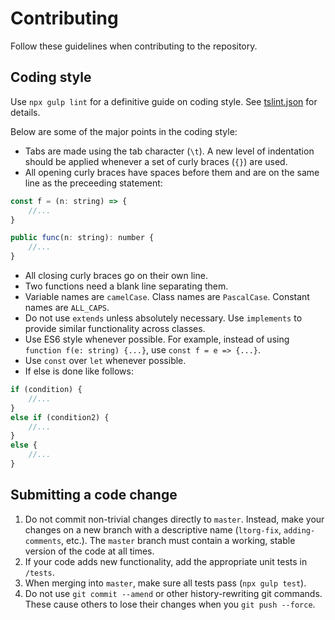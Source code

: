 # Contributing
Follow these guidelines when contributing to the repository.

## Coding style
Use `npx gulp lint` for a definitive guide on coding style. See [tslint.json](tslint.json) for details.

Below are some of the major points in the coding style:

* Tabs are made using the tab character (`\t`). A new level of indentation should be applied whenever a set of curly braces (`{}`) are used.
* All opening curly braces have spaces before them and are on the same line as the preceeding statement:
```javascript
const f = (n: string) => {
	//...
}

public func(n: string): number {
	//...
}
```
* All closing curly braces go on their own line.
* Two functions need a blank line separating them.
* Variable names are `camelCase`. Class names are `PascalCase`. Constant names are `ALL_CAPS`.
* Do not use `extends` unless absolutely necessary. Use `implements` to provide similar functionality across classes.
* Use ES6 style whenever possible. For example, instead of using `function f(e: string) {...}`, use `const f = e => {...}`.
* Use `const` over `let` whenever possible.
* If else is done like follows:
```javascript
if (condition) {
	//...
}
else if (condition2) {
	//...
}
else {
	//...
}
```

## Submitting a code change
1. Do not commit non-trivial changes directly to `master`. Instead, make your changes on a new branch with a descriptive name (`ltorg-fix`, `adding-comments`, etc.). The `master` branch must contain a working, stable version of the code at all times.
2. If your code adds new functionality, add the appropriate unit tests in `/tests`.
3. When merging into `master`, make sure all tests pass (`npx gulp test`).
4. Do not use `git commit --amend` or other history-rewriting git commands. These cause others to lose their changes when you `git push --force`.
